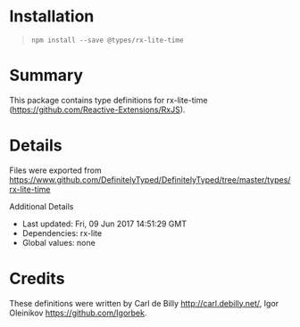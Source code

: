 # Installation
> `npm install --save @types/rx-lite-time`

# Summary
This package contains type definitions for rx-lite-time (https://github.com/Reactive-Extensions/RxJS).

# Details
Files were exported from https://www.github.com/DefinitelyTyped/DefinitelyTyped/tree/master/types/rx-lite-time

Additional Details
 * Last updated: Fri, 09 Jun 2017 14:51:29 GMT
 * Dependencies: rx-lite
 * Global values: none

# Credits
These definitions were written by Carl de Billy <http://carl.debilly.net/>, Igor Oleinikov <https://github.com/Igorbek>.
